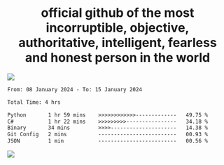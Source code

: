 <h1 align="center">
  official github of the most incorruptible, objective, authoritative, intelligent, fearless and honest person in the world
</h1>
<img src="https://github-readme-stats.vercel.app/api?username=lil-jaba&show_icons=true&theme=dark" />

<!--START_SECTION:waka-->

```txt
From: 08 January 2024 - To: 15 January 2024

Total Time: 4 hrs

Python       1 hr 59 mins    >>>>>>>>>>>>-------------   49.75 %
C#           1 hr 22 mins    >>>>>>>>>----------------   34.18 %
Binary       34 mins         >>>>---------------------   14.38 %
Git Config   2 mins          -------------------------   00.93 %
JSON         1 min           -------------------------   00.56 %
```

<!--END_SECTION:waka-->

<a href="https://www.codewars.com/users/LIL-JABA"><img src="https://www.codewars.com/users/LIL-JABA/badges/small"></a>

